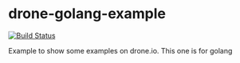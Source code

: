 drone-golang-example
====================
[![Build Status](http://130.211.79.25/github.com/bashtian/drone-golang-example/status.svg?branch=master)](http://130.211.79.25/github.com/bashtian/drone-golang-example)

Example to show some examples on drone.io. This one is for golang
